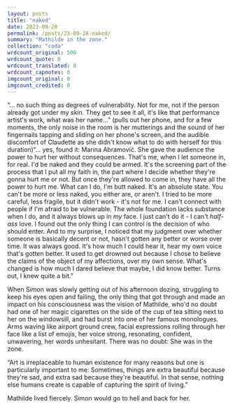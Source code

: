```yaml
---
layout: posts
title: "naked"
date: 2023-09-28
permalink: /posts/23-09-28-naked/
summary: "Mathilde in the zone."
collection: "coda"
wrdcount_original: 500
wrdcount_quote: 0
wrdcount_translated: 0
wrdcount_capnotes: 0
imgcount_original: 0
imgcount_credited: 0
---
```

<div class="left-line">
“… no such thing as degrees of vulnerability. Not for me, not if the person already got under my skin. They get to see it all, it's like that performance artist's work, what was her name…” (pulls out her phone, and for a few moments, the only noise in the room is her mutterings and the sound of her fingernails tapping and sliding on her phone's screen, and the audible discomfort of Claudette as she didn't know what to do with herself for this duration)“... yes, found it: Marina Abramović. She gave the audience the power to hurt her without consequences. That's me, when I let someone in, for real. I'd be naked and they could be armed. It's the screening part of the process that I put all my faith in, the part where I decide whether they're gonna hurt me or not. But once they're allowed to come in, they have all the power to hurt me. What can I do, I'm butt naked. It's an absolute state. You can't be more or less naked, you either are, or aren't. I tried to be more careful, less fragile, but it didn't work - it's not for me. I can't connect with people if I'm afraid to be vulnerable. The whole foundation lacks substance when I do, and it always blows up in <em>my</em> face. I just can't do it - I can't <em>half-ass</em> love. I found out the only thing I can control is the decision of who should enter. And to my surprise, I noticed that my judgment over whether someone is basically decent or not, hasn't gotten any better or worse over time. It was always good. It's how much I could hear it, hear my own voice that's gotten better. It used to get drowned out because I chose to believe the claims of the object of my affections, over my own sense. What's changed is how much I dared believe that maybe, I did know better. Turns out, I knew quite a bit.”
</div>

When Simon was slowly getting out of his afternoon dozing, struggling to keep his eyes open and failing, the only thing that got through and made an impact on his consciousness was the vision of Mathilde, who'd no doubt had one of her magic cigarettes on the side of the cup of tea sitting next to her on the windowsill, and had burst into one of her famous monologues. Arms waving like airport ground crew, facial expressions rolling through her face like a list of emojis, her voice strong, resonating, confident, unwavering, her words unhesitant. There was no doubt: She was in the zone.

<div class="left-line">
“Art is irreplaceable to human existence for many reasons but one is particularly important to me: Sometimes, things are extra beautiful because they're sad, and extra sad because they're beautiful. In that sense, nothing else humans create is capable of capturing the spirit of living.”
</div>

Mathilde lived fiercely. Simon would go to hell and back for her.
